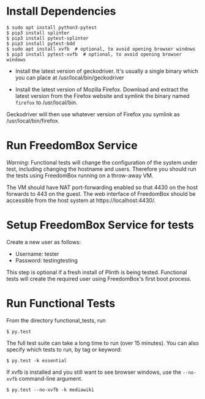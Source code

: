 # Install Dependencies

```
$ sudo apt install python3-pytest
$ pip3 install splinter
$ pip3 install pytest-splinter
$ pip3 install pytest-bdd
$ sudo apt install xvfb  # optional, to avoid opening browser windows
$ pip3 install pytest-xvfb  # optional, to avoid opening browser windows
```

- Install the latest version of geckodriver.
It's usually a single binary which you can place at /usr/local/bin/geckodriver

- Install the latest version of Mozilla Firefox.
Download and extract the latest version from the Firefox website and symlink the binary named `firefox` to /usr/local/bin.

Geckodriver will then use whatever version of Firefox you symlink as /usr/local/bin/firefox.

# Run FreedomBox Service

*Warning*: Functional tests will change the configuration of the system
 under test, including changing the hostname and users. Therefore you
 should run the tests using FreedomBox running on a throw-away VM.

The VM should have NAT port-forwarding enabled so that 4430 on the
host forwards to 443 on the guest. The web interface of FreedomBox
should be accessible from the host system at https://localhost:4430/.

# Setup FreedomBox Service for tests

Create a new user as follows:

* Username: tester
* Password: testingtesting

This step is optional if a fresh install of Plinth is being
tested. Functional tests will create the required user using FreedomBox's
first boot process.

# Run Functional Tests

From the directory functional_tests, run

```
$ py.test
```

The full test suite can take a long time to run (over 15 minutes). You
can also specify which tests to run, by tag or keyword:

```
$ py.test -k essential
```

If xvfb is installed and you still want to see browser windows, use the
`--no-xvfb` command-line argument.

```
$ py.test --no-xvfb -k mediawiki
```
